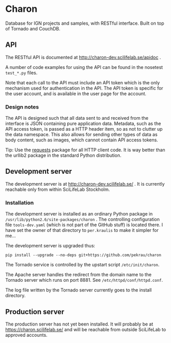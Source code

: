 # Charon #

Database for IGN projects and samples, with RESTful interface.
Built on top of Tornado and CouchDB.


## API ##

The RESTful API is documented at http://charon-dev.scilifelab.se/apidoc .

A number of code examples for using the API can be found in the
nosetest `test_*.py` files.

Note that each call to the API must include an API token which is the
only mechanism used for authentication in the API. The API token is specific
for the user account, and is available in the user page for the account.


### Design notes ###

The API is designed such that all data sent to and received from the interface
is JSON containing pure application data. Metadata, such as the API access
token, is passed as a HTTP header item, so as not to clutter up the
data namespace. This also allows for sending other types of data as body
content, such as images, which cannot contain API access tokens.

Tip: Use the [requests](http://docs.python-requests.org/en/latest/)
package for all HTTP client code. It is way better than the urllib2 package
in the standard Python distribution.


## Development server ##

The development server is at http://charon-dev.scilifelab.se/ .
It is currently reachable only from within SciLifeLab Stockholm.

### Installation ###

The development server is installed as an ordinary Python package in
`/usr/lib/python2.6/site-packages/charon` . The controlling configuration
file `tools-dev.yaml` (which is not part of the GitHub stuff) is located there.
I have set the owner of that directory to `per.kraulis` to make it
simpler for me... 

The development server is upgraded thus:

    pip install --upgrade --no-deps git+https://github.com/pekrau/charon

The Tornado service is controlled by the upstart script `/etc/init/charon`.

The Apache server handles the redirect from the domain name to the Tornado
server which runs on port 8881. See `/etc/httpd/conf/httpd.conf`.

The log file written by the Tornado server currently goes to
the install directory.

## Production server ##

The production server has not yet been installed.
It will probably be at https://charon.scilifelab.se/ and will be reachable
from outside SciLifeLab to approved accounts.
